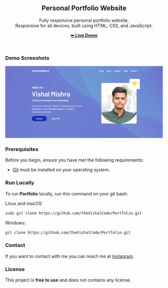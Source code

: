 <div align="center">

  <h2 align="center">Personal Portfolio Website</h2>

  Fully responsive personal portfolio website, <br />Responsive for all devices, built using HTML, CSS, and JavaScript.

  <a href="https://github.com/theVishalCode/portfolio/"><strong>➥ Live Demo</strong></a>

</div>

<br />

### Demo Screeshots

![Portfolio Desktop Demo](./readme-images/vdesktop.png "Desktop Demo")

### Prerequisites

Before you begin, ensure you have met the following requirements:

* [Git](https://git-scm.com/downloads "Download Git") must be installed on your operating system.

### Run Locally

To run **Portfolio** locally, run this command on your git bash:

Linux and macOS:

```bash
sudo git clone https://github.com/theVishalCode/Portfolio.git
```

Windows:

```bash
git clone https://github.com/theVishalCode/Portfolio.git
```

### Contact

If you want to contact with me you can reach me at [Instagram](https://www.instagram.com/vishalmishra___18).

### License

This project is **free to use** and does not contains any license.

